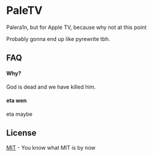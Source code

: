 # PaleTV

Palera1n, but for Apple TV, because why not at this point

Probably gonna end up like pyrewrite tbh.



## FAQ

#### Why?

God is dead and we have killed him.


#### eta wen

eta maybe 
## License

[MIT](https://choosealicense.com/licenses/mit/) - You know what MIT is by now

